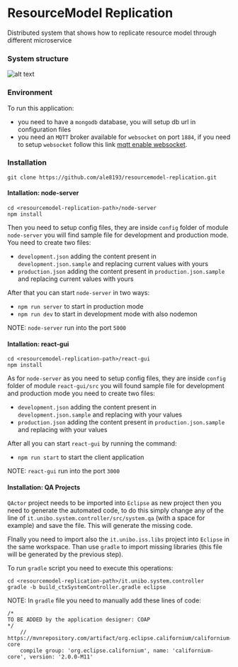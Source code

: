 # ResourceModel Replication
Distributed system that shows how to replicate resource model through different microservice

### System structure

![alt text](https://github.com/ale8193/resourcemodel-replication/blob/master/system-for-resourcemodel-replication.png "System structure")

### Environment

To run this application:

- you need to have a `mongodb` database, you will setup db url in configuration files
- you need an `MQTT` broker available for `websocket` on port `1884`, if you need to setup `websocket` follow this link [mqtt enable websocket](https://blog.ithasu.org/2016/05/enabling-and-using-websockets-on-mosquitto/).

### Installation
```
git clone https://github.com/ale8193/resourcemodel-replication.git
```

#### Intallation: node-server
```
cd <resourcemodel-replication-path>/node-server
npm install
```

Then you need to setup config files, they are inside `config` folder of module `node-server` you will find sample file for development and production mode. You need to create two files:

- `development.json` adding the content present in `development.json.sample` and replacing current values with yours
- `production.json` adding the content present in `production.json.sample` and replacing current values with yours

After that you can start `node-server` in two ways:

- `npm run server` to start in production mode
- `npm run dev` to start in development mode with also nodemon 

NOTE: `node-server` run into the port `5000`

#### Intallation: react-gui
```
cd <resourcemodel-replication-path>/react-gui
npm install
```

As for `node-server` as you need to setup config files, they are inside `config` folder of module `react-gui/src` you will found sample file for development and production mode you need to create two files:

- `development.json` adding the content present in `development.json.sample` and replacing with your values
- `production.json` adding the content present in `production.json.sample` and replacing with your values

After all you can start `react-gui` by running the command:

- `npm run start` to start the client application

NOTE: `react-gui` run into the port `3000`

#### Installation: QA Projects
`QActor` project needs to be imported into `Eclipse` as new project then you need to generate the automated code, to do this simply change any of the line of `it.unibo.system.controller/src/system.qa` (with a space for example) and save the file. This will generate the missing code.

FInally you need to import also the `it.unibo.iss.libs` project into `Eclipse` in the same workspace. Than use `gradle` to import missing libraries (this file will be generated by the previous step).

To run `gradle` script you need to execute this operations:
```
cd <resourcemodel-replication-path>/it.unibo.system.controller
gradle -b build_ctxSystemController.gradle eclipse
```

NOTE: In `gradle` file you need to manually add these lines of code:
```
/*
TO BE ADDED by the application designer: COAP
*/
 	// https://mvnrepository.com/artifact/org.eclipse.californium/californium-core
	compile group: 'org.eclipse.californium', name: 'californium-core', version: '2.0.0-M11'
```
